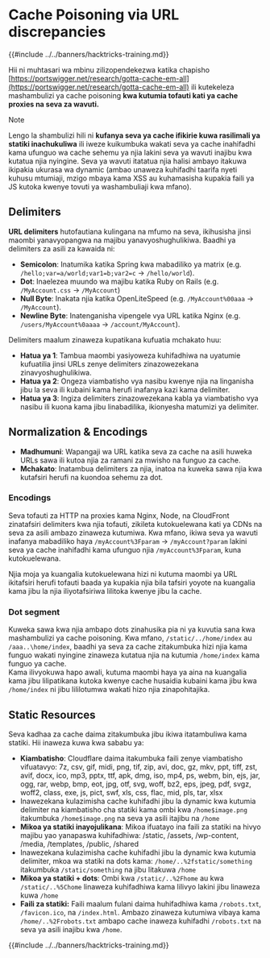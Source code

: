 # Cache Poisoning via URL discrepancies

{{#include ../../banners/hacktricks-training.md}}

Hii ni muhtasari wa mbinu zilizopendekezwa katika chapisho [https://portswigger.net/research/gotta-cache-em-all](https://portswigger.net/research/gotta-cache-em-all) ili kutekeleza mashambulizi ya cache poisoning **kwa kutumia tofauti kati ya cache proxies na seva za wavuti.**

> [!NOTE]
> Lengo la shambulizi hili ni **kufanya seva ya cache ifikirie kuwa rasilimali ya statiki inachukuliwa** ili iweze kuikumbuka wakati seva ya cache inahifadhi kama ufunguo wa cache sehemu ya njia lakini seva ya wavuti inajibu kwa kutatua njia nyingine. Seva ya wavuti itatatua njia halisi ambayo itakuwa ikipakia ukurasa wa dynamic (ambao unaweza kuhifadhi taarifa nyeti kuhusu mtumiaji, mzigo mbaya kama XSS au kuhamasisha kupakia faili ya JS kutoka kwenye tovuti ya washambuliaji kwa mfano).

## Delimiters

**URL delimiters** hutofautiana kulingana na mfumo na seva, ikihusisha jinsi maombi yanavyopangwa na majibu yanavyoshughulikiwa. Baadhi ya delimiters za asili za kawaida ni:

- **Semicolon**: Inatumika katika Spring kwa mabadiliko ya matrix (e.g. `/hello;var=a/world;var1=b;var2=c` → `/hello/world`).
- **Dot**: Inaelezea muundo wa majibu katika Ruby on Rails (e.g. `/MyAccount.css` → `/MyAccount`)
- **Null Byte**: Inakata njia katika OpenLiteSpeed (e.g. `/MyAccount%00aaa` → `/MyAccount`).
- **Newline Byte**: Inatenganisha vipengele vya URL katika Nginx (e.g. `/users/MyAccount%0aaaa` → `/account/MyAccount`).

Delimiters maalum zinaweza kupatikana kufuatia mchakato huu:

- **Hatua ya 1**: Tambua maombi yasiyoweza kuhifadhiwa na uyatumie kufuatilia jinsi URLs zenye delimiters zinazowezekana zinavyoshughulikiwa.
- **Hatua ya 2**: Ongeza viambatisho vya nasibu kwenye njia na linganisha jibu la seva ili kubaini kama herufi inafanya kazi kama delimiter.
- **Hatua ya 3**: Ingiza delimiters zinazowezekana kabla ya viambatisho vya nasibu ili kuona kama jibu linabadilika, ikionyesha matumizi ya delimiter.

## Normalization & Encodings

- **Madhumuni**: Wapangaji wa URL katika seva za cache na asili huweka URLs sawa ili kutoa njia za ramani za mwisho na funguo za cache.
- **Mchakato**: Inatambua delimiters za njia, inatoa na kuweka sawa njia kwa kutafsiri herufi na kuondoa sehemu za dot.

### **Encodings**

Seva tofauti za HTTP na proxies kama Nginx, Node, na CloudFront zinatafsiri delimiters kwa njia tofauti, zikileta kutokuelewana kati ya CDNs na seva za asili ambazo zinaweza kutumiwa. Kwa mfano, ikiwa seva ya wavuti inafanya mabadiliko haya `/myAccount%3Fparam` → `/myAccount?param` lakini seva ya cache inahifadhi kama ufunguo njia `/myAccount%3Fparam`, kuna kutokuelewana.&#x20;

Njia moja ya kuangalia kutokuelewana hizi ni kutuma maombi ya URL ikitafsiri herufi tofauti baada ya kupakia njia bila tafsiri yoyote na kuangalia kama jibu la njia iliyotafsiriwa lilitoka kwenye jibu la cache.

### Dot segment

Kuweka sawa kwa njia ambapo dots zinahusika pia ni ya kuvutia sana kwa mashambulizi ya cache poisoning. Kwa mfano, `/static/../home/index` au `/aaa..\home/index`, baadhi ya seva za cache zitakumbuka hizi njia kama funguo wakati nyingine zinaweza kutatua njia na kutumia `/home/index` kama funguo ya cache.\
Kama ilivyokuwa hapo awali, kutuma maombi haya ya aina na kuangalia kama jibu lilipatikana kutoka kwenye cache husaidia kubaini kama jibu kwa `/home/index` ni jibu lililotumwa wakati hizo njia zinapohitajika.

## Static Resources

Seva kadhaa za cache daima zitakumbuka jibu ikiwa itatambuliwa kama statiki. Hii inaweza kuwa kwa sababu ya:

- **Kiambatisho**: Cloudflare daima itakumbuka faili zenye viambatisho vifuatavyo: 7z, csv, gif, midi, png, tif, zip, avi, doc, gz, mkv, ppt, tiff, zst, avif, docx, ico, mp3, pptx, ttf, apk, dmg, iso, mp4, ps, webm, bin, ejs, jar, ogg, rar, webp, bmp, eot, jpg, otf, svg, woff, bz2, eps, jpeg, pdf, svgz, woff2, class, exe, js, pict, swf, xls, css, flac, mid, pls, tar, xlsx
- Inawezekana kulazimisha cache kuhifadhi jibu la dynamic kwa kutumia delimiter na kiambatisho cha statiki kama ombi kwa `/home$image.png` itakumbuka `/home$image.png` na seva ya asili itajibu na `/home`
- **Mikoa ya statiki inayojulikana**: Mikoa ifuatayo ina faili za statiki na hivyo majibu yao yanapaswa kuhifadhiwa: /static, /assets, /wp-content, /media, /templates, /public, /shared
- Inawezekana kulazimisha cache kuhifadhi jibu la dynamic kwa kutumia delimiter, mkoa wa statiki na dots kama: `/home/..%2fstatic/something` itakumbuka `/static/something` na jibu litakuwa `/home`
- **Mikoa ya statiki + dots**: Ombi kwa `/static/..%2Fhome` au kwa `/static/..%5Chome` linaweza kuhifadhiwa kama lilivyo lakini jibu linaweza kuwa `/home`
- **Faili za statiki:** Faili maalum fulani daima huhifadhiwa kama `/robots.txt`, `/favicon.ico`, na `/index.html`. Ambazo zinaweza kutumiwa vibaya kama `/home/..%2Frobots.txt` ambapo cache inaweza kuhifadhi `/robots.txt` na seva ya asili inajibu kwa `/home`.

{{#include ../../banners/hacktricks-training.md}}
